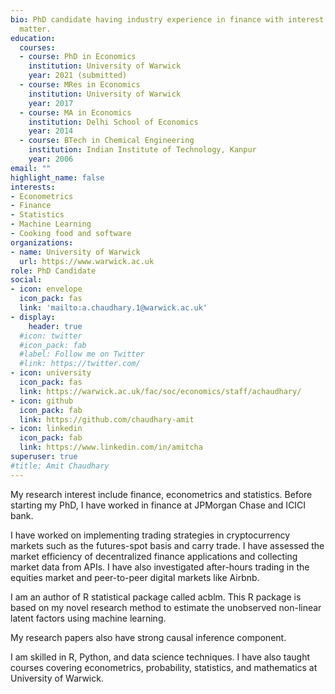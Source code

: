 ```yaml
---
bio: PhD candidate having industry experience in finance with interest in econometrics and statistics. 
  matter.
education:
  courses:
  - course: PhD in Economics
    institution: University of Warwick
    year: 2021 (submitted)
  - course: MRes in Economics 
    institution: University of Warwick
    year: 2017
  - course: MA in Economics
    institution: Delhi School of Economics
    year: 2014
  - course: BTech in Chemical Engineering 
    institution: Indian Institute of Technology, Kanpur 
    year: 2006
email: ""
highlight_name: false
interests:
- Econometrics
- Finance
- Statistics
- Machine Learning
- Cooking food and software
organizations:
- name: University of Warwick
  url: https://www.warwick.ac.uk
role: PhD Candidate
social:
- icon: envelope
  icon_pack: fas
  link: 'mailto:a.chaudhary.1@warwick.ac.uk'
- display:
    header: true
  #icon: twitter
  #icon_pack: fab
  #label: Follow me on Twitter
  #link: https://twitter.com/
- icon: university
  icon_pack: fas
  link: https://warwick.ac.uk/fac/soc/economics/staff/achaudhary/
- icon: github
  icon_pack: fab
  link: https://github.com/chaudhary-amit
- icon: linkedin
  icon_pack: fab
  link: https://www.linkedin.com/in/amitcha
superuser: true
#title: Amit Chaudhary
---
```


My research interest include finance, econometrics and statistics. Before starting my PhD, I have worked in finance at JPMorgan Chase and ICICI bank. 

I have worked on implementing trading strategies in cryptocurrency markets such as the futures-spot basis and carry trade. I have assessed the market efficiency of decentralized finance applications and collecting market data from APIs. I have also investigated after-hours trading in the equities market and peer-to-peer digital markets like Airbnb.

I am an author of R statistical package called acblm. This R package is based on my novel research method to estimate the unobserved non-linear latent factors using machine learning.

My research papers also have strong causal inference component.

I am skilled in R, Python, and data science techniques. I have also taught courses covering econometrics, probability, statistics, and mathematics at University of Warwick. 


<!--{{< icon name="download" pack="fas" >}} Download my {{< staticref "media/cv_amit_chaudhary.pdf" "newtab" >}}resumé{{< /staticref >}}.*/}} -->
